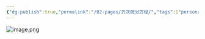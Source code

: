 ```yaml
---
{"dg-publish":true,"permalink":"/02-pages/齐次微分方程/","tags":["personal/blog","math/高等数学/微分方程"]}
---
```



![image.png](https://yelanyanyu-img-bed.oss-cn-hangzhou.aliyuncs.com/img/blog/2024/10/20241007164605.png)
